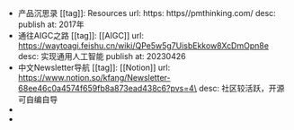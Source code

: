 - 产品沉思录
  [[tag]]: Resources
  url: https: https//pmthinking.com/ 
  desc: 
  publish at: 2017年
- 通往AIGC之路
  [[tag]]: [[AIGC]]
  url: https://waytoagi.feishu.cn/wiki/QPe5w5g7UisbEkkow8XcDmOpn8e
  desc: 实现通用人工智能
  publish at: 20230426
- 中文Newsletter导航
  [[tag]]: [[Notion]]
  url: https://www.notion.so/kfang/Newsletter-68ee46c0a4574f659fb8a873ead438c6?pvs=4\
  desc: 社区较活跃，开源可自编自导
-
-